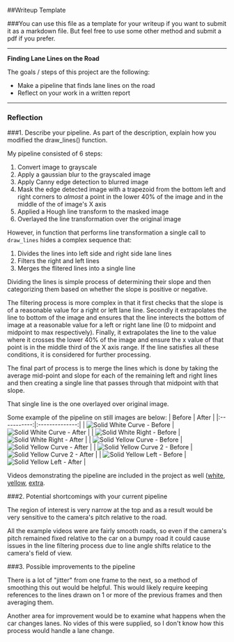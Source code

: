 ##Writeup Template

###You can use this file as a template for your writeup if you want to submit it as a markdown file. But feel free to use some other method and submit a pdf if you prefer.

---

**Finding Lane Lines on the Road**

The goals / steps of this project are the following:
* Make a pipeline that finds lane lines on the road
* Reflect on your work in a written report


[//]: # (Image References)

[image1]: ./test_images/solidWhiteCurve.jpg "Solid White Curve - Before"
[image2]: ./lined_test_images/solidWhiteCurve.jpg "Solid White Curve - After"
[image3]: ./test_images/solidWhiteRight.jpg "Solid White Right - Before"
[image4]: ./lined_test_images/solidWhiteRight.jpg "Solid White Right - After"
[image5]: ./test_images/solidYellowCurve.jpg "Solid Yellow Curve - Before"
[image6]: ./lined_test_images/solidYellowCurve.jpg "Solid Yellow Curve - After"
[image7]: ./test_images/solidYellowCurve2.jpg "Solid Yellow Curve 2 - Before"
[image8]: ./lined_test_images/solidYellowCurve2.jpg "Solid Yellow Curve 2 - After"
[image9]: ./test_images/solidYellowLeft.jpg "Solid Yellow Left - Before"
[image10]: ./lined_test_images/solidYellowLeft.jpg "Solid Yellow Left - After"
[image11]: ./test_images/whiteCarLaneSwitch.jpg "White Car Lane Switch - Before"
[image12]: ./lined_test_images/whiteCarLaneSwitch.jpg "White Car Lane Switch - After"
---

### Reflection

###1. Describe your pipeline. As part of the description, explain how you modified the draw_lines() function.

My pipeline consisted of 6 steps:
1. Convert image to grayscale
2. Apply a gaussian blur to the grayscaled image
3. Apply Canny edge detection to blurred image
4. Mask the edge detected image with a trapezoid from the bottom left and right corners to _almost_ a point in the lower 40% of the image and in the middle of the  of image's X axis
5. Applied a Hough line transform to the masked image
6. Overlayed the line transformation over the original image

However, in function that performs line transformation a single call to ```draw_lines``` hides a complex sequence that:
1. Divides the lines into left side and right side lane lines
2. Filters the right and left lines
3. Merges the flitered lines into a single line

Dividing the lines is simple process of determining their slope and then categorizing them based on whether the slope is positive or negative.

The filtering process is more complex in that it first checks that the slope is of a reasonable value for a right or left lane line. Secondly it extrapolates the line to bottom of the image and ensures that the line interects the bottom of image at a reasonable value for a left or right lane line (0 to midpoint and midpoint to max respectively).  Finally, it extrapolates the line to the value where it crosses the lower 40% of the image and ensure the x value of that point is in the middle third of the X axis range. If the line satisfies all these conditions, it is considered for further processing.

The final part of process is to merge the lines which is done by taking the average mid-point and slope for each of the remaining left and right lines and then creating a single line that passes through that midpoint with that slope.

That single line is the one overlayed over original image.

Some example of the pipeline on still images are below:
|   Before    |     After      |
|:-----------:|:--------------:|
| ![][image1] |   ![][image2]  |
| ![][image3] |   ![][image4]  |
| ![][image5] |   ![][image6]  |
| ![][image7] |   ![][image8]  |
| ![][image9] |   ![][image10] |

Videos demonstrating the pipeline are included in the project as well ([white](white.mp4), [yellow](yellow.mp4), [extra](extra.mp4).

###2. Potential shortcomings with your current pipeline

The region of interest is very narrow at the top and as a result would be very sensitive to the camera's pitch relative to the road.

All the example videos were are fairly smooth roads, so even if the camera's pitch remained fixed relative to the car on a bumpy road it could cause issues in the line filtering process due to line angle shifts relatice to the camera's field of view.

###3. Possible improvements to the pipeline

There is a lot of "jitter" from one frame to the next, so a method of smoothing this out would be helpful.  This would likely require keeping references to the lines drawn on 1 or more of the previous frames and then averaging them.

Another area for improvement would be to examine what happens when the car changes lanes. No vides of this were supplied, so I don't know how this process would handle a lane change.

